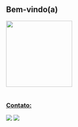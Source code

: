 ## Bem-vindo(a)
<div>
   <a href="https://github.com/LVMdS">
   <img height="180em" src="https://github-readme-stats.vercel.app/api?username=LVMdS&show_icons=true&theme=tokyonight&include_all_commits=true&count_private=true"/>
      <br>
      <br>
   


 
  ### Contato:
 
<div> 
  <a href="https://www.linkedin.com/in/leonardo-vinicius-martins-de-souza-607560146/" target="_blank"><img src="https://img.shields.io/badge/-LinkedIn-%230077B5?style=for-the-badge&logo=linkedin&logoColor=white" target="_blank"></a> 
   <a href = "https://lvmds.github.io/potifolioLVMdS" target="_blank"><img src="https://img.shields.io/github/watchers/LVMdS/LVMdS?color=%230CA272&label=PORTIF%C3%93LIO&logoColor=%230CA272&style=for-the-badge" target="_blank"></a>
   
 

</div>
